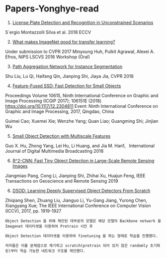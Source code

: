 # Papers-Yonghye-read

1. [License Plate Detection and Recognition in Unconstrained Scenarios](http://openaccess.thecvf.com/content_ECCV_2018/papers/Sergio_Silva_License_Plate_Detection_ECCV_2018_paper.pdf)

S´ergio Montazzolli Silva et al. 2018 ECCV

2. [What makes ImageNet good for transfer learning?](https://arxiv.org/abs/1608.08614)

Under submission to CVPR 2017 
Minyoung Huh, Pulkit Agrawal, Alexei A. Efros, NIPS LSCVS 2016 Workshop (Oral)

3. [Path Aggregation Network for Instance Segmentation](https://arxiv.org/abs/1803.01534v4)

Shu Liu, Lu Qi, Haifang Qin, Jianping Shi, Jiaya Jia, CVPR 2018

4. [Feature-Fused SSD: Fast Detection for Small Objects ](https://arxiv.org/abs/1709.05054)

Proceedings Volume 10615, Ninth International Conference on Graphic and Image Processing (ICGIP 2017); 106151E (2018) https://doi.org/10.1117/12.2304811
Event: Ninth International Conference on Graphic and Image Processing, 2017, Qingdao, China

Guimei Cao; Xuemei Xie; Wenzhe Yang; Quan Liao; Guangming Shi; Jinjian Wu

5. [Small Object Detection with Multiscale Features](https://www.researchgate.net/publication/327986927_Small_Object_Detection_with_Multiscale_Features)

 Guo X. Hu, Zhong Yang, Lei Hu, Li Huang, and Jia M. Han1,  International Journal of Digital Multimedia Broadcasting 2018
 
 6. [R^2-CNN: Fast Tiny Object Detection in Large-Scale Remote Sensing Images](https://arxiv.org/abs/1902.06042)
 
 Jiangmiao Pang, Cong Li, Jianping Shi, Zhihai Xu, Huajun Feng, IEEE Transactions on Geoscience and Remote Sensing 2019

 6. [DSOD: Learning Deeply Supervised Object Detectors From Scratch](http://openaccess.thecvf.com/content_iccv_2017/html/Shen_DSOD_Learning_Deeply_ICCV_2017_paper.html)
 
Zhiqiang Shen, Zhuang Liu, Jianguo Li, Yu-Gang Jiang, Yurong Chen, Xiangyang Xue; The IEEE International Conference on Computer Vision (ICCV), 2017, pp. 1919-1927

```
Object Detection 을 위해 제안된 대부분의 모델은 해당 모델의 Backbone network 을 Imagenet 데이터셋을 이용하여 Pretrain 시킨 후 

Object Detection 데이터셋을 이용하여 finetuning 을 하는 형태로 학습을 진행했다.

저자들은 이를 문제점으로 제기하고 scratch(pretrain 되어 있지 않은 randomly 초기화된)부터 학습 가능한 네트워크 구조를 제안했다.
```
